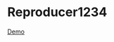 # Reproducer1234

[Demo](https://github.com/user-attachments/assets/80627d24-c67a-44f5-8fbf-d58c35c78aa7)

